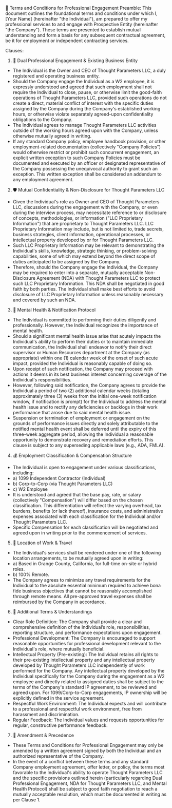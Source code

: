📄 Terms and Conditions for Professional Engagement
Preamble: This document outlines the foundational terms and conditions under which I, [Your Name] (hereinafter "the Individual"), am prepared to offer my professional services to and engage with Prospective Entity (hereinafter "the Company"). These terms are presented to establish mutual understanding and form a basis for any subsequent contractual agreement, be it for employment or independent contracting services.

Clauses:

1. 💼 Dual Professional Engagement & Existing Business Entity
* The Individual is the Owner and CEO of Thought Parameters LLC, a duly registered and operating business entity.
* Should the Company engage the Individual as a W2 employee, it is expressly understood and agreed that such employment shall not require the Individual to close, pause, or otherwise limit the good-faith operations of Thought Parameters LLC, provided such operations do not create a direct, material conflict of interest with the specific duties assigned by the Company during the Company's established working hours, or otherwise violate separately agreed-upon confidentiality obligations to the Company.
* The Individual agrees to manage Thought Parameters LLC activities outside of the working hours agreed upon with the Company, unless otherwise mutually agreed in writing.
* If any standard Company policy, employee handbook provision, or other employment-related documentation (collectively "Company Policies") would otherwise restrict or prohibit such concurrent engagement, an explicit written exception to such Company Policies must be documented and executed by an officer or designated representative of the Company possessing the unequivocal authority to grant such an exception. This written exception shall be considered an addendum to any employment agreement.

2. 🛡️ Mutual Confidentiality & Non-Disclosure for Thought Parameters LLC
* Given the Individual's role as Owner and CEO of Thought Parameters LLC, discussions during the engagement with the Company, or even during the interview process, may necessitate reference to or disclosure of concepts, methodologies, or information ("LLC Proprietary Information") that are proprietary to Thought Parameters LLC. LLC Proprietary Information may include, but is not limited to, trade secrets, business strategies, client information, operational processes, or intellectual property developed by or for Thought Parameters LLC.
* Such LLC Proprietary Information may be relevant to demonstrating the Individual's skills, knowledge, strategic thinking, or problem-solving capabilities, some of which may extend beyond the direct scope of duties anticipated to be assigned by the Company.
* Therefore, should the Company engage the Individual, the Company may be required to enter into a separate, mutually acceptable Non-Disclosure Agreement (NDA) with Thought Parameters LLC to protect such LLC Proprietary Information. This NDA shall be negotiated in good faith by both parties. The Individual shall make best efforts to avoid disclosure of LLC Proprietary Information unless reasonably necessary and covered by such an NDA.

3. 🧠 Mental Health & Notification Protocol
* The Individual is committed to performing their duties diligently and professionally. However, the Individual recognizes the importance of mental health.
* Should a significant mental health issue arise that acutely impacts the Individual's ability to perform their duties or to maintain immediate communication, the Individual shall endeavor to notify their direct supervisor or Human Resources department at the Company (as appropriate) within one (1) calendar week of the onset of such acute impact, provided the Individual is reasonably capable of doing so.
* Upon receipt of such notification, the Company may proceed with actions it deems in its best business interest concerning coverage of the Individual's responsibilities.
* However, following said notification, the Company agrees to provide the Individual a period of two (2) additional calendar weeks (totaling approximately three (3) weeks from the initial one-week notification window, if notification is prompt) for the Individual to address the mental health issue and to rectify any deficiencies or backlogs in their work performance that arose due to said mental health issue.
* Suspension or termination of employment or engagement on the grounds of performance issues directly and solely attributable to the notified mental health event shall be deferred until the expiry of this three-week aggregate period, allowing the Individual a reasonable opportunity to demonstrate recovery and remediation efforts. This clause is subject to any superseding applicable laws (e.g., ADA, FMLA).

4. 💰 Employment Classification & Compensation Structure
* The Individual is open to engagement under various classifications, including:
* a) 1099 Independent Contractor (Individual)
* b) Corp-to-Corp (via Thought Parameters LLC)
* c) W2 Employee
* It is understood and agreed that the base pay, rate, or salary (collectively "Compensation") will differ based on the chosen classification. This differentiation will reflect the varying overhead, tax burdens, benefits (or lack thereof), insurance costs, and administrative expenses associated with each classification for the Individual and/or Thought Parameters LLC.
* Specific Compensation for each classification will be negotiated and agreed upon in writing prior to the commencement of services.

5. 📍 Location of Work & Travel
* The Individual's services shall be rendered under one of the following location arrangements, to be mutually agreed upon in writing:
* a) Based in Orange County, California, for full-time on-site or hybrid roles.
* b) 100% Remote.
* The Company agrees to minimize any travel requirements for the Individual to the absolute essential minimum required to achieve bona fide business objectives that cannot be reasonably accomplished through remote means. All pre-approved travel expenses shall be reimbursed by the Company in accordance.

6. 🤝 Additional Terms & Understandings
* Clear Role Definition: The Company shall provide a clear and comprehensive definition of the Individual’s role, responsibilities, reporting structure, and performance expectations upon engagement.
* Professional Development: The Company is encouraged to support reasonable opportunities for professional development relevant to the Individual's role, where mutually beneficial.
* Intellectual Property (Pre-existing): The Individual retains all rights to their pre-existing intellectual property and any intellectual property developed by Thought Parameters LLC independently of work performed for the Company. Any intellectual property developed by the Individual specifically for the Company during the engagement as a W2 employee and directly related to assigned duties shall be subject to the terms of the Company's standard IP agreement, to be reviewed and agreed upon. For 1099/Corp-to-Corp engagements, IP ownership will be explicitly defined in the service agreement.
* Respectful Work Environment: The Individual expects and will contribute to a professional and respectful work environment, free from harassment and discrimination.
* Regular Feedback: The Individual values and requests opportunities for regular, constructive performance feedback.

7. 📜 Amendment & Precedence
* These Terms and Conditions for Professional Engagement may only be amended by a written agreement signed by both the Individual and an authorized representative of the Company.
* In the event of a conflict between these terms and any standard Company employment agreement, offer letter, or policy, the terms most favorable to the Individual's ability to operate Thought Parameters LLC and the specific provisions outlined herein (particularly regarding Dual Professional Engagement, NDA for Thought Parameters LLC, and Mental Health Protocol) shall be subject to good faith negotiation to reach a mutually acceptable resolution, which must be documented in writing as per Clause 1.
